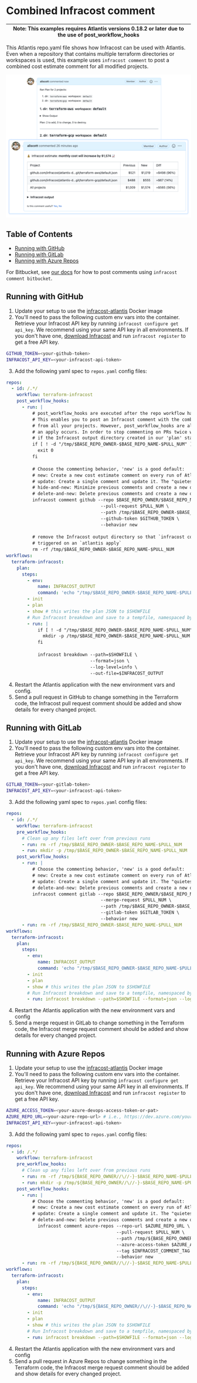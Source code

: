# Combined Infracost comment

| Note: This examples requires Atlantis versions 0.18.2 or later due to the use of post_workflow_hooks |
| --- |

This Atlantis repo.yaml file shows how Infracost can be used with Atlantis. Even when a repository that contains multiple terraform directories or workspaces is used, this example uses `infracost comment` to post a combined cost estimate comment for all modified projects.

<img src="screenshot.png" width=640 alt="Example screenshot" />

## Table of Contents

* [Running with GitHub](#running-with-github)
* [Running with GitLab](#running-with-gitlab)
* [Running with Azure Repos](#running-with-azure-repos)

For Bitbucket, see [our docs](https://www.infracost.io/docs/features/cli_commands/#bitbucket) for how to post comments using `infracost comment bitbucket`.

## Running with GitHub

1. Update your setup to use the [infracost-atlantis](https://hub.docker.com/r/infracost/infracost-atlantis) Docker image
2. You'll need to pass the following custom env vars into the container. Retrieve your Infracost API key by running `infracost configure get api_key`. We recommend using your same API key in all environments. If you don't have one, [download Infracost](https://www.infracost.io/docs/#quick-start) and run `infracost register` to get a free API key.
  ```sh
  GITHUB_TOKEN=<your-github-token>
  INFRACOST_API_KEY=<your-infracost-api-token>
  ```
3. Add the following yaml spec to `repos.yaml` config files:
  ```yaml
  repos:
    - id: /.*/
      workflow: terraform-infracost
      post_workflow_hooks:
        - run: |
            # post_workflow_hooks are executed after the repo workflow has run.
            # This enables you to post an Infracost comment with the combined cost output
            # from all your projects. However, post_workflow_hooks are also triggered when
            # an apply occurs. In order to stop commenting on PRs twice we need to check
            # if the Infracost output directory created in our 'plan' stage exists before continuing.
            if [ ! -d "/tmp/$BASE_REPO_OWNER-$BASE_REPO_NAME-$PULL_NUM" ]; then
              exit 0
            fi

            # Choose the commenting behavior, 'new' is a good default:
            # new: Create a new cost estimate comment on every run of Atlantis for each project.
            # update: Create a single comment and update it. The "quietest" option.
            # hide-and-new: Minimize previous comments and create a new one.
            # delete-and-new: Delete previous comments and create a new one.
            infracost comment github --repo $BASE_REPO_OWNER/$BASE_REPO_NAME \
                                      --pull-request $PULL_NUM \
                                      --path /tmp/$BASE_REPO_OWNER-$BASE_REPO_NAME-$PULL_NUM/'*'-infracost.json \
                                      --github-token $GITHUB_TOKEN \
                                      --behavior new

            # remove the Infracost output directory so that `infracost comment` is not
            # triggered on an `atlantis apply`
            rm -rf /tmp/$BASE_REPO_OWNER-$BASE_REPO_NAME-$PULL_NUM
  workflows:
    terraform-infracost:
      plan:
        steps:
          - env:
              name: INFRACOST_OUTPUT
              command: 'echo "/tmp/$BASE_REPO_OWNER-$BASE_REPO_NAME-$PULL_NUM/$WORKSPACE-${REPO_REL_DIR//\//-}-infracost.json"'
          - init
          - plan
          - show # this writes the plan JSON to $SHOWFILE
          # Run Infracost breakdown and save to a tempfile, namespaced by this project, PR, workspace and dir
          - run: |
              if [ ! -d "/tmp/$BASE_REPO_OWNER-$BASE_REPO_NAME-$PULL_NUM" ]; then
                mkdir -p /tmp/$BASE_REPO_OWNER-$BASE_REPO_NAME-$PULL_NUM
              fi

              infracost breakdown --path=$SHOWFILE \
                                  --format=json \
                                  --log-level=info \
                                  --out-file=$INFRACOST_OUTPUT
  ```
4. Restart the Atlantis application with the new environment vars and config.
5. Send a pull request in GitHub to change something in the Terraform code, the Infracost pull request comment should be added and show details for every changed project.

## Running with GitLab

1. Update your setup to use the [infracost-atlantis](https://hub.docker.com/r/infracost/infracost-atlantis) Docker image
2. You'll need to pass the following custom env vars into the container. Retrieve your Infracost API key by running `infracost configure get api_key`. We recommend using your same API key in all environments. If you don't have one, [download Infracost](https://www.infracost.io/docs/#quick-start) and run `infracost register` to get a free API key.
  ```sh
  GITLAB_TOKEN=<your-gitlab-token>
  INFRACOST_API_KEY=<your-infracost-api-token>
  ```
3. Add the following yaml spec to `repos.yaml` config files:
  ```yaml
  repos:
    - id: /.*/
      workflow: terraform-infracost
      pre_workflow_hooks:
        # Clean up any files left over from previous runs
        - run: rm -rf /tmp/$BASE_REPO_OWNER-$BASE_REPO_NAME-$PULL_NUM
        - run: mkdir -p /tmp/$BASE_REPO_OWNER-$BASE_REPO_NAME-$PULL_NUM
      post_workflow_hooks:
        - run: |
            # Choose the commenting behavior, 'new' is a good default:
            # new: Create a new cost estimate comment on every run of Atlantis for each project.
            # update: Create a single comment and update it. The "quietest" option.
            # delete-and-new: Delete previous comments and create a new one.
            infracost comment gitlab --repo $BASE_REPO_OWNER/$BASE_REPO_NAME \
                                      --merge-request $PULL_NUM \
                                      --path /tmp/$BASE_REPO_OWNER-$BASE_REPO_NAME-$PULL_NUM/'*'-infracost.json \
                                      --gitlab-token $GITLAB_TOKEN \
                                      --behavior new
        - run: rm -rf /tmp/$BASE_REPO_OWNER-$BASE_REPO_NAME-$PULL_NUM
  workflows:
    terraform-infracost:
      plan:
        steps:
          - env:
              name: INFRACOST_OUTPUT
              command: 'echo "/tmp/$BASE_REPO_OWNER-$BASE_REPO_NAME-$PULL_NUM/$WORKSPACE-${REPO_REL_DIR//\//-}-infracost.json"'
          - init
          - plan
          - show # this writes the plan JSON to $SHOWFILE
          # Run Infracost breakdown and save to a tempfile, namespaced by this project, PR, workspace and dir
          - run: infracost breakdown --path=$SHOWFILE --format=json --log-level=info --out-file=$INFRACOST_OUTPUT
  ```
4. Restart the Atlantis application with the new environment vars and config
5. Send a merge request in GitLab to change something in the Terraform code, the Infracost merge request comment should be added and show details for every changed project.

## Running with Azure Repos

1. Update your setup to use the [infracost-atlantis](https://hub.docker.com/r/infracost/infracost-atlantis) Docker image
2. You'll need to pass the following custom env vars into the container. Retrieve your Infracost API key by running `infracost configure get api_key`. We recommend using your same API key in all environments. If you don't have one, [download Infracost](https://www.infracost.io/docs/#quick-start) and run `infracost register` to get a free API key.
  ```sh
  AZURE_ACCESS_TOKEN=<your-azure-devops-access-token-or-pat>
  AZURE_REPO_URL=<your-azure-repo-url> # i.e., https://dev.azure.com/your-org/your-project/_git/your-repo
  INFRACOST_API_KEY=<your-infracost-api-token>
  ```
3. Add the following yaml spec to `repos.yaml` config files:
  ```yaml
  repos:
    - id: /.*/
      workflow: terraform-infracost
      pre_workflow_hooks:
        # Clean up any files left over from previous runs
        - run: rm -rf /tmp/${BASE_REPO_OWNER//\//-}-$BASE_REPO_NAME-$PULL_NUM
        - run: mkdir -p /tmp/${BASE_REPO_OWNER//\//-}-$BASE_REPO_NAME-$PULL_NUM
      post_workflow_hooks:
        - run: |
            # Choose the commenting behavior, 'new' is a good default:
            # new: Create a new cost estimate comment on every run of Atlantis for each project.
            # update: Create a single comment and update it. The "quietest" option.
            # delete-and-new: Delete previous comments and create a new one.
              infracost comment azure-repos --repo-url $AZURE_REPO_URL \
                                            --pull-request $PULL_NUM \
                                            --path /tmp/${BASE_REPO_OWNER//\//-}-$BASE_REPO_NAME-$PULL_NUM/'*'-infracost.json \
                                            --azure-access-token $AZURE_ACCESS_TOKEN \
                                            --tag $INFRACOST_COMMENT_TAG \
                                            --behavior new
        - run: rm -rf /tmp/${BASE_REPO_OWNER//\//-}-$BASE_REPO_NAME-$PULL_NUM
  workflows:
    terraform-infracost:
      plan:
        steps:
          - env:
              name: INFRACOST_OUTPUT
              command: 'echo "/tmp/${BASE_REPO_OWNER//\//-}-$BASE_REPO_NAME-$PULL_NUM/$WORKSPACE-${REPO_REL_DIR//\//-}-infracost.json"'
          - init
          - plan
          - show # this writes the plan JSON to $SHOWFILE
          # Run Infracost breakdown and save to a tempfile, namespaced by this project, PR, workspace and dir
          - run: infracost breakdown --path=$SHOWFILE --format=json --log-level=info --out-file=$INFRACOST_OUTPUT
  ```
4. Restart the Atlantis application with the new environment vars and config
5. Send a pull request in Azure Repos to change something in the Terraform code, the Infracost merge request comment should be added and show details for every changed project.
